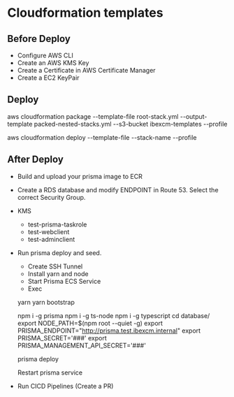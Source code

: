 # Cloudformation templates

## Before Deploy
- Configure AWS CLI
- Create an AWS KMS Key
- Create a Certificate in AWS Certificate Manager
- Create a EC2 KeyPair

## Deploy

aws cloudformation package --template-file root-stack.yml --output-template packed-nested-stacks.yml --s3-bucket ibexcm-templates --profile <PROFILE NAME>

aws cloudformation deploy --template-file <RESULT PREVIOUS COMMAND> --stack-name <YOUR STACK NAME> --profile <PROFILE NAME>

## After Deploy
- Build and upload your prisma image to ECR
- Create a RDS database and modify ENDPOINT in Route 53. Select the correct Security Group.
- KMS
    - test-prisma-taskrole
    - test-webclient
    - test-adminclient
- Run prisma deploy and seed. 
    - Create SSH Tunnel
    - Install yarn and node
    - Start Prisma ECS Service
    - Exec

    yarn
    yarn bootstrap

    npm i -g prisma
    npm i -g ts-node
    npm i -g typescript
    cd database/
    export NODE_PATH=$(npm root --quiet -g)
    export PRISMA_ENDPOINT="http://prisma.test.ibexcm.internal"
    export PRISMA_SECRET='###'
    export PRISMA_MANAGEMENT_API_SECRET='###'

    prisma deploy

    Restart prisma service

- Run CICD Pipelines (Create a PR)